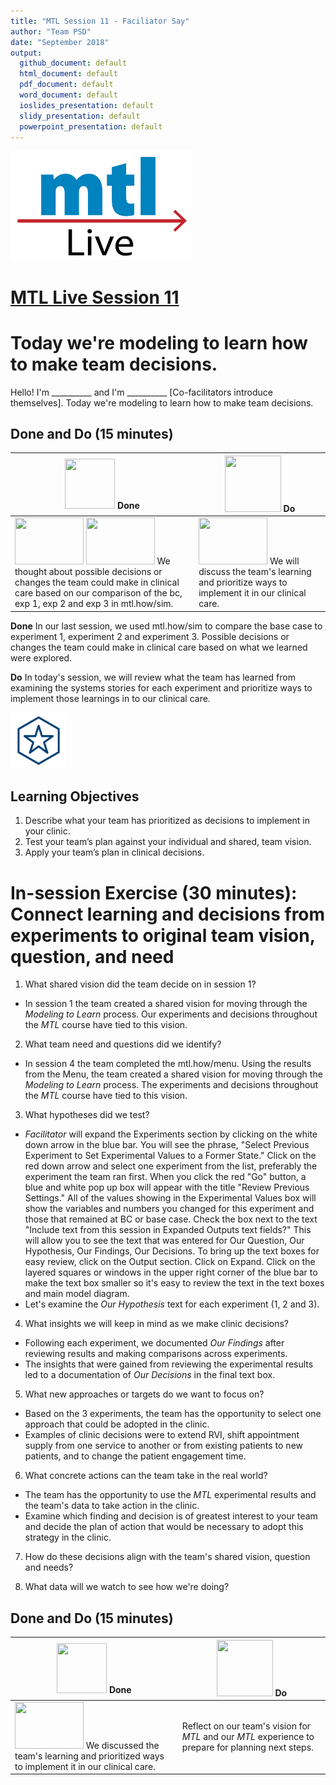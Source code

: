 ```yaml
---
title: "MTL Session 11 - Faciliator Say"
author: "Team PSD"
date: "September 2018"
output: 
  github_document: default
  html_document: default
  pdf_document: default
  word_document: default
  ioslides_presentation: default
  slidy_presentation: default
  powerpoint_presentation: default
---
```


<img src = "https://github.com/lzim/teampsd/blob/master/resources/logos/mtl_live_sq_sm.png"
     height = "175" width = "290">  

# [MTL Live Session 11](https://github.com/lzim/teampsd/blob/master/mtl_facilitate_workgroup/mtl_live_guide/mtl_live_session11_see.Rmd "MTL Live Session 11")

# Today we're modeling to learn how to make team decisions.
Hello! I'm __________ and I'm __________ [Co-facilitators introduce themselves]. Today we're modeling to learn how to make team decisions.

## Done and Do (15 minutes)
<!-- Do/Done Tables -->
| <img src = "https://raw.githubusercontent.com/lzim/teampsd/hexagon_icons/np_hexagon-check-mark_309690_003F72.png" height = "80" width = "80"> **Done** | <img src = "https://raw.githubusercontent.com/lzim/teampsd/hexagon_icons/np_synchronize_778914_003F72.png" height = "90" width = "90"> **Do** |
| --- | --- | 
| [<img src = "https://raw.githubusercontent.com/lzim/teampsd/master/resources/logos/mtl_how_live_sm.png" height = "75" width = "110">](http://mtl.how/live) [<img src = "https://raw.githubusercontent.com/lzim/teampsd/master/resources/logos/mtl_how_sim.png" height = "75" width = "110">](http://mtl.how/sim) We thought about possible decisions or changes the team could make in clinical care based on our comparison of the bc, exp 1, exp 2 and exp 3 in mtl.how/sim. | [<img src = "https://raw.githubusercontent.com/lzim/teampsd/master/resources/logos/mtl_how_sim.png" height = "75" width = "110">](http://mtl.how/sim) We will discuss the team's learning and prioritize ways to implement it in our clinical care. | 

**Done**
In our last session, we used mtl.how/sim to compare the base case to experiment 1, experiment 2 and experiment 3. Possible decisions or changes the team could make in clinical care based on what we learned were explored.

**Do**
In today's session, we will review what the team has learned from examining the systems stories for each experiment and prioritize ways to implement those learnings in to our clinical care.

<!-- Learning Objectives Icon --> 
<img src = "https://github.com/lzim/teampsd/blob/master/resources/icons/we_decided_learning_objectives.png" height = "90" width = "90" style ="display: inline-block"/> 

## Learning Objectives

1.	Describe what your team has prioritized as decisions to implement in your clinic. 
2.	Test your team’s plan against your individual and shared, team vision.
3.	Apply your team’s plan in clinical decisions.

# In-session Exercise (30 minutes): Connect learning and decisions from experiments to original team vision, question, and need

1.  What shared vision did the team decide on in session 1?  
   + In session 1 the team created a shared vision for moving through the *Modeling to Learn* process. Our experiments and decisions throughout the *MTL* course have tied to this vision.
   
2.  What team need and questions did we identify?  
   + In session 4 the team completed the mtl.how/menu. Using the results from the Menu, the team created a shared vision for moving through the *Modeling to Learn* process. The experiments and decisions throughout the *MTL* course have tied to this vision.

3.  What hypotheses did we test?  
   + *Facilitator* will expand the Experiments section by clicking on the white down arrow in the blue bar. You will see the phrase, "Select Previous Experiment to Set Experimental Values to a Former State." Click on the red down arrow and select one experiment from the list, preferably the experiment the team ran first. When you click the red "Go" button, a blue and white pop up box will appear with the title "Review Previous Settings." All of the values showing in the Experimental Values box will show the variables and numbers you changed for this experiment and those that remained at BC or base case. Check the box next to the text "Include text from this session in Expanded Outputs text fields?" This will allow you to see the text that was entered for Our Question, Our Hypothesis, Our Findings, Our Decisions. To bring up the text boxes for easy review, click on the Output section. Click on Expand. Click on the layered squares or windows in the upper right corner of the blue bar to make the text box smaller so it's easy to review the text in the text boxes and main model diagram.
   + Let's examine the *Our Hypothesis* text for each experiment (1, 2 and 3). 
   
4.  What insights we will keep in mind as we make clinic decisions?
   + Following each experiment, we documented *Our Findings* after reviewing results and making comparisons across experiments.
   + The insights that were gained from reviewing the experimental results led to a documentation of *Our Decisions* in the final text box.  

5.  What new approaches or targets do we want to focus on?
   + Based on the 3 experiments, the team has the opportunity to select one approach that could be adopted in the clinic.
   + Examples of clinic decisions were to extend RVI, shift appointment supply from one service to another or from existing patients to new patients, and to change the patient engagement time.
   
6.  What concrete actions can the team take in the real world?
   + The team has the opportunity to use the *MTL* experimental results and the team's data to take action in the clinic.
   + Examine which finding and decision is of greatest interest to your team and decide the plan of action that would be necessary to adopt this strategy in the clinic.

7.  How do these decisions align with the team's shared vision, question and needs?

8.  What data will we watch to see how we're doing?


## Done and Do (15 minutes)
<!-- Do/Done Tables -->
| <img src = "https://raw.githubusercontent.com/lzim/teampsd/hexagon_icons/np_hexagon-check-mark_309690_003F72.png" height = "80" width = "80"> **Done** | <img src = "https://raw.githubusercontent.com/lzim/teampsd/hexagon_icons/np_synchronize_778914_003F72.png" height = "90" width = "90"> **Do** |
| --- | --- | 
| [<img src = "https://raw.githubusercontent.com/lzim/teampsd/master/resources/logos/mtl_how_sim.png" height = "75" width = "110">](http://mtl.how/sim) We discussed the team's learning and prioritized ways to implement it in our clinical care. | Reflect on our team's vision for _MTL_ and our _MTL_ experience to prepare for planning next steps.| 

